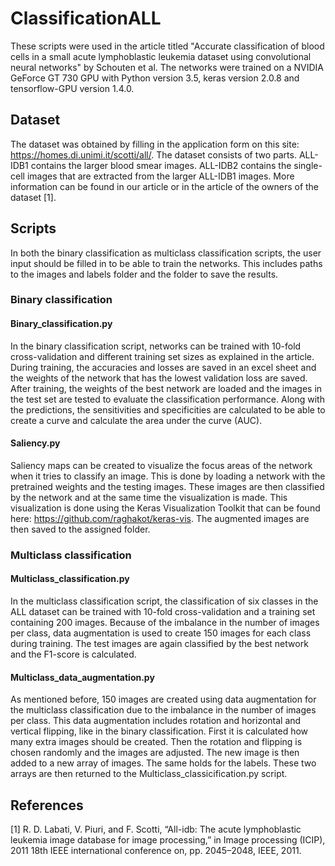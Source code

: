 # ClassificationALL
These scripts were used in the article titled "Accurate classification of blood cells in a small acute lymphoblastic leukemia dataset using convolutional neural networks" by Schouten et al. The networks were trained on a NVIDIA GeForce GT 730 GPU with Python version 3.5, keras version 2.0.8 and tensorflow-GPU version 1.4.0.

## Dataset
The dataset was obtained by filling in the application form on this site: https://homes.di.unimi.it/scotti/all/. The dataset consists of two parts. ALL-IDB1 contains the larger blood smear images. ALL-IDB2 contains the single-cell images that are extracted from the larger ALL-IDB1 images. More information can be found in our article or in the article of the owners of the dataset [1]. 

## Scripts
In both the binary classification as multiclass classification scripts, the user input should be filled in to be able to train the networks. This includes paths to the images and labels folder and the folder to save the results. 

### Binary classification
#### Binary_classification.py
In the binary classification script, networks can be trained with 10-fold cross-validation and different training set sizes as explained in the article. During training, the accuracies and losses are saved in an excel sheet and the weights of the network that has the lowest validation loss are saved. After training, the weights of the best network are loaded and the images in the test set are tested to evaluate the classification performance. Along with the predictions, the sensitivities and specificities are calculated to be able to create a curve and calculate the area under the curve (AUC).

#### Saliency.py
Saliency maps can be created to visualize the focus areas of the network when it tries to classify an image. This is done by loading a network with the pretrained weights and the testing images. These images are then classified by the network and at the same time the visualization is made. This visualization is done using the Keras Visualization Toolkit that can be found here: https://github.com/raghakot/keras-vis. The augmented images are then saved to the assigned folder. 

### Multiclass classification
#### Multiclass_classification.py
In the multiclass classification script, the classification of six classes in the ALL dataset can be trained with 10-fold cross-validation and a training set containing 200 images. Because of the imbalance in the number of images per class, data augmentation is used to create 150 images for each class during training. The test images are again classified by the best network and the F1-score is calculated. 

#### Multiclass_data_augmentation.py
As mentioned before, 150 images are created using data augmentation for the multiclass classification due to the imbalance in the number of images per class. This data augmentation includes rotation and horizontal and vertical flipping, like in the binary classification. First it is calculated how many extra images should be created. Then the rotation and flipping is chosen randomly and the images are adjusted. The new image is then added to a new array of images. The same holds for the labels. These two arrays are then returned to the Multiclass_classicification.py script. 

## References
[1] R. D. Labati, V. Piuri, and F. Scotti, “All-idb: The acute lymphoblastic leukemia
image database for image processing,” in Image processing (ICIP), 2011 18th IEEE
international conference on, pp. 2045–2048, IEEE, 2011.
